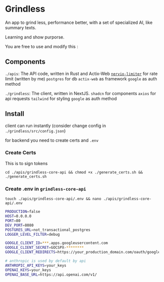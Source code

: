 # Grindless

An app to grind less, performance better, with a set of specialized AI, like summary texts.

Learning and show purporse.

You are free to use and modify this :

## Components

`./apis`: The API code, written in Rust and Actix-Web
    [`nervio-limiter`](https://github.com/JeanVydes/nervio-limiter) for rate limit (written by me)
    `postgres` for db
    `actix-web` as framework
    `google` as auth method

`./grindless`: The client, written in NextJS.
    `shadcn` for components
    `axios` for api requests
    `tailwind` for styling
    `google` as auth method

## Install

client can run instantly (consider change config in `./grindless/src/config.json`)

for backend you need to create certs and `.env`

### Create Certs

This is to sign tokens

`cd ./apis/grindless-core-api && chmod +x ./generate_certs.sh && ./generate_certs.sh`

### Create .env in `grindless-core-api`

`touch ./apis/grindless-core-api/.env && nano ./apis/grindless-core-api/.env`

```bash
PRODUCTION=false
HOST=0.0.0.0
PORT=80
DEV_PORT=8080
POSTGRES_URL=not_transactional_postgres
LOGGER_LEVEL_FILTER=debug

GOOGLE_CLIENT_ID=***.apps.googleusercontent.com 
GOOGLE_CLIENT_SECRET=GOCSPX-********
GOOGLE_CLIENT_REDIRECTS=https://your_production_domain.com/oauth/google/callback,http://localhost:3000/oauth/google/callback

# anthropic is used by default by api
ANTHROPIC_API_KEYS=your_keys
OPENAI_KEYS=your_keys
OPENAI_BASE_URL=https://api.openai.com/v1/
```